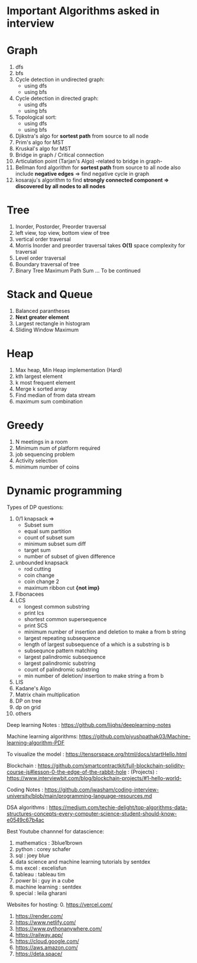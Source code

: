 # Important Algorithms asked in interview 
# Graph
1. dfs 
2. bfs
3. Cycle detection in undirected graph:
    * using dfs 
    * using bfs 
4. Cycle detection in directed graph:
    * using dfs
    * using bfs
5. Topological sort:
    * using dfs
    * using bfs 
6. Djikstra's algo for **sortest path** from source to all node 
7. Prim's algo for MST
8. Kruskal's algo for MST
9. Bridge in graph / Critical connection 
10. Articulation point (Tarjan's Algo) -related to bridge in graph-
11. Bellman ford algorithm for **sortest path** from source to all node also include **negative edges** => find negative cycle in graph 
12. kosaraju's algorithm to find **strongly connected component => discovered by all nodes to all nodes** 


# Tree
1. Inorder, Postorder, Preorder traversal 
2. left view, top view, bottom view of tree
3. vertical order traversal 
4. Morris Inorder and preorder traversal takes **O(1)** space complexity for traversal 
5. Level order traversal 
6. Boundary traversal of tree 
7. Binary Tree Maximum Path Sum
... To be continued

# Stack and Queue
1. Balanced parantheses 
2. **Next greater element**
3. Largest rectangle in histogram 
4. Sliding Window Maximum 


# Heap 
1. Max heap, Min Heap implementation (Hard)
2. kth largest element 
3. k most frequent element 
4. Merge k sorted array 
5. Find median of from data stream    
6. maximum sum combination 


# Greedy 
1. N meetings in a room 
2. Minimum num of platform required 
3. job sequencing problem 
4. Activity selection 
5. minimum number of coins 


# Dynamic programming 
Types of DP questions: 
1. 0/1 knapsack =>
    * Subset sum 
    * equal sum partition 
    * count of subset sum 
    * minimum subset sum diff
    * target sum 
    * number of subset of given difference 
2. unbounded knapsack
    * rod cutting 
    * coin change 
    * coin change 2
    * maximum ribbon cut **{not imp}**
3. Fibonacees
4. LCS
    * longest common substring 
    * print lcs 
    * shortest common supersequence 
    * print SCS
    * minimum number of insertion and deletion to make a from b string 
    * largest repeating subsequence 
    * length of largest subsequence of a which is a substring is b 
    * subsequnce pattern matching 
    * largest palindromic subsequence 
    * largest palindromic substring 
    * count of palindromic substring 
    * min number of deletion/ insertion to make string a from b 
5. LIS
6. Kadane's Algo 
7. Matrix chain multiplication 
8. DP on tree
9. dp on grid
10. others 



Deep learning Notes : https://github.com/lijqhs/deeplearning-notes

Machine learning algorithms: https://github.com/piyushpathak03/Machine-learning-algorithm-PDF

To visualize the model : https://tensorspace.org/html/docs/startHello.html

Blockchain : https://github.com/smartcontractkit/full-blockchain-solidity-course-js#lesson-0-the-edge-of-the-rabbit-hole
           : (Projects) : https://www.interviewbit.com/blog/blockchain-projects/#1-hello-world-

Coding Notes : https://github.com/jwasham/coding-interview-university/blob/main/programming-language-resources.md

DSA algorithms : https://medium.com/techie-delight/top-algorithms-data-structures-concepts-every-computer-science-student-should-know-e0549c67b4ac

Best Youtube channnel for datascience: 
1. mathematics : 3blue1brown
2. python : corey schafer
3. sql : joey blue
4. data science and machine learning tutorials by sentdex
5. ms excel : excelisfun 
6. tableau : tableau tim 
7. power bi : guy in a cube 
8. machine learning : sentdex
9. special : leila gharani


Websites for hosting: 
0. https://vercel.com/
1. https://render.com/
2. https://www.netlify.com/
3. https://www.pythonanywhere.com/
4. https://railway.app/
5. https://cloud.google.com/
6. https://aws.amazon.com/
7. https://deta.space/
